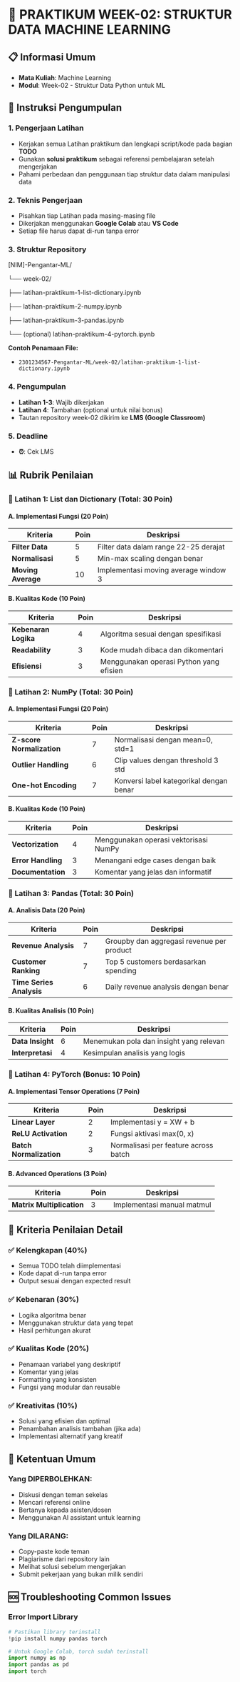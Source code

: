 # 🎯 PRAKTIKUM WEEK-02: STRUKTUR DATA MACHINE LEARNING

## 📋 Informasi Umum
- **Mata Kuliah**: Machine Learning
- **Modul**: Week-02 - Struktur Data Python untuk ML

## 🚀 Instruksi Pengumpulan

### 1. Pengerjaan Latihan
- Kerjakan semua Latihan praktikum dan lengkapi script/kode pada bagian **TODO**
- Gunakan **solusi praktikum** sebagai referensi pembelajaran setelah mengerjakan
- Pahami perbedaan dan penggunaan tiap struktur data dalam manipulasi data

### 2. Teknis Pengerjaan
- Pisahkan tiap Latihan pada masing-masing file
- Dikerjakan menggunakan **Google Colab** atau **VS Code**
- Setiap file harus dapat di-run tanpa error

### 3. Struktur Repository
[NIM]-Pengantar-ML/

└── week-02/

├── latihan-praktikum-1-list-dictionary.ipynb

├── latihan-praktikum-2-numpy.ipynb

├── latihan-praktikum-3-pandas.ipynb

└── (optional) latihan-praktikum-4-pytorch.ipynb

**Contoh Penamaan File:**
- `2301234567-Pengantar-ML/week-02/latihan-praktikum-1-list-dictionary.ipynb`

### 4. Pengumpulan
- **Latihan 1-3**: Wajib dikerjakan
- **Latihan 4**: Tambahan (optional untuk nilai bonus)
- Tautan repository week-02 dikirim ke **LMS (Google Classroom)**

### 5. Deadline
- **⏰**: Cek LMS
  

## 📊 Rubrik Penilaian

### 🎯 Latihan 1: List dan Dictionary (Total: 30 Poin)

#### A. Implementasi Fungsi (20 Poin)
| Kriteria | Poin | Deskripsi |
|----------|------|-----------|
| **Filter Data** | 5 | Filter data dalam range 22-25 derajat |
| **Normalisasi** | 5 | Min-max scaling dengan benar |
| **Moving Average** | 10 | Implementasi moving average window 3 |

#### B. Kualitas Kode (10 Poin)
| Kriteria | Poin | Deskripsi |
|----------|------|-----------|
| **Kebenaran Logika** | 4 | Algoritma sesuai dengan spesifikasi |
| **Readability** | 3 | Kode mudah dibaca dan dikomentari |
| **Efisiensi** | 3 | Menggunakan operasi Python yang efisien |

### 🎯 Latihan 2: NumPy (Total: 30 Poin)

#### A. Implementasi Fungsi (20 Poin)
| Kriteria | Poin | Deskripsi |
|----------|------|-----------|
| **Z-score Normalization** | 7 | Normalisasi dengan mean=0, std=1 |
| **Outlier Handling** | 6 | Clip values dengan threshold 3 std |
| **One-hot Encoding** | 7 | Konversi label kategorikal dengan benar |

#### B. Kualitas Kode (10 Poin)
| Kriteria | Poin | Deskripsi |
|----------|------|-----------|
| **Vectorization** | 4 | Menggunakan operasi vektorisasi NumPy |
| **Error Handling** | 3 | Menangani edge cases dengan baik |
| **Documentation** | 3 | Komentar yang jelas dan informatif |

### 🎯 Latihan 3: Pandas (Total: 30 Poin)

#### A. Analisis Data (20 Poin)
| Kriteria | Poin | Deskripsi |
|----------|------|-----------|
| **Revenue Analysis** | 7 | Groupby dan aggregasi revenue per product |
| **Customer Ranking** | 7 | Top 5 customers berdasarkan spending |
| **Time Series Analysis** | 6 | Daily revenue analysis dengan benar |

#### B. Kualitas Analisis (10 Poin)
| Kriteria | Poin | Deskripsi |
|----------|------|-----------|
| **Data Insight** | 6 | Menemukan pola dan insight yang relevan |
| **Interpretasi** | 4 | Kesimpulan analisis yang logis |

### 🎯 Latihan 4: PyTorch (Bonus: 10 Poin)

#### A. Implementasi Tensor Operations (7 Poin)
| Kriteria | Poin | Deskripsi |
|----------|------|-----------|
| **Linear Layer** | 2 | Implementasi y = XW + b |
| **ReLU Activation** | 2 | Fungsi aktivasi max(0, x) |
| **Batch Normalization** | 3 | Normalisasi per feature across batch |

#### B. Advanced Operations (3 Poin)
| Kriteria | Poin | Deskripsi |
|----------|------|-----------|
| **Matrix Multiplication** | 3 | Implementasi manual matmul |

## 📝 Kriteria Penilaian Detail

### ✅ Kelengkapan (40%)
- Semua TODO telah diimplementasi
- Kode dapat di-run tanpa error
- Output sesuai dengan expected result

### ✅ Kebenaran (30%)
- Logika algoritma benar
- Menggunakan struktur data yang tepat
- Hasil perhitungan akurat

### ✅ Kualitas Kode (20%)
- Penamaan variabel yang deskriptif
- Komentar yang jelas
- Formatting yang konsisten
- Fungsi yang modular dan reusable

### ✅ Kreativitas (10%)
- Solusi yang efisien dan optimal
- Penambahan analisis tambahan (jika ada)
- Implementasi alternatif yang kreatif

## 🚨 Ketentuan Umum

### Yang DIPERBOLEHKAN:
- Diskusi dengan teman sekelas
- Mencari referensi online
- Bertanya kepada asisten/dosen
- Menggunakan AI assistant untuk learning

### Yang DILARANG:
- Copy-paste kode teman
- Plagiarisme dari repository lain
- Melihat solusi sebelum mengerjakan
- Submit pekerjaan yang bukan milik sendiri

## 🆘 Troubleshooting Common Issues

### Error Import Library
```python
# Pastikan library terinstall
!pip install numpy pandas torch

# Untuk Google Colab, torch sudah terinstall
import numpy as np
import pandas as pd
import torch
